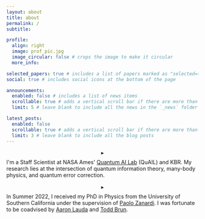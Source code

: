 ```yaml
---
layout: about
title: about
permalink: /
subtitle: 

profile:
  align: right
  image: prof_pic.jpg
  image_circular: false # crops the image to make it circular
  more_info:

selected_papers: true # includes a list of papers marked as "selected={true}"
social: true # includes social icons at the bottom of the page

announcements:
  enabled: false # includes a list of news items
  scrollable: true # adds a vertical scroll bar if there are more than 3 news items
  limit: 5 # leave blank to include all the news in the `_news` folder

latest_posts:
  enabled: false
  scrollable: true # adds a vertical scroll bar if there are more than 3 new posts items
  limit: 3 # leave blank to include all the blog posts
---
```


$$\blacktriangleright$$ I'm a Staff Scientist at NASA Ames' [Quantum AI Lab](https://www.nasa.gov/content/nasa-quantum-artificial-intelligence-laboratory-quail) (QuAIL) and KBR. My research lies at the intersection of quantum information theory, many-body physics, and quantum error correction.

$$\blacktriangleright$$ In Summer 2022, I received my PhD in Physics from the University of Southern California under the supervision of [Paolo Zanardi](https://dornsife.usc.edu/profile/paolo-zanardi/). I was fortunate to be coadvised by [Aaron Lauda](https://sites.google.com/view/lauda-home/home) and [Todd Brun](https://sites.usc.edu/tbrun/). 

<!-- Before that, I received my Integrated Master of Science (BS-MS) in Physics from the National Institute of Science Education and Research, Bhubaneswar. -->